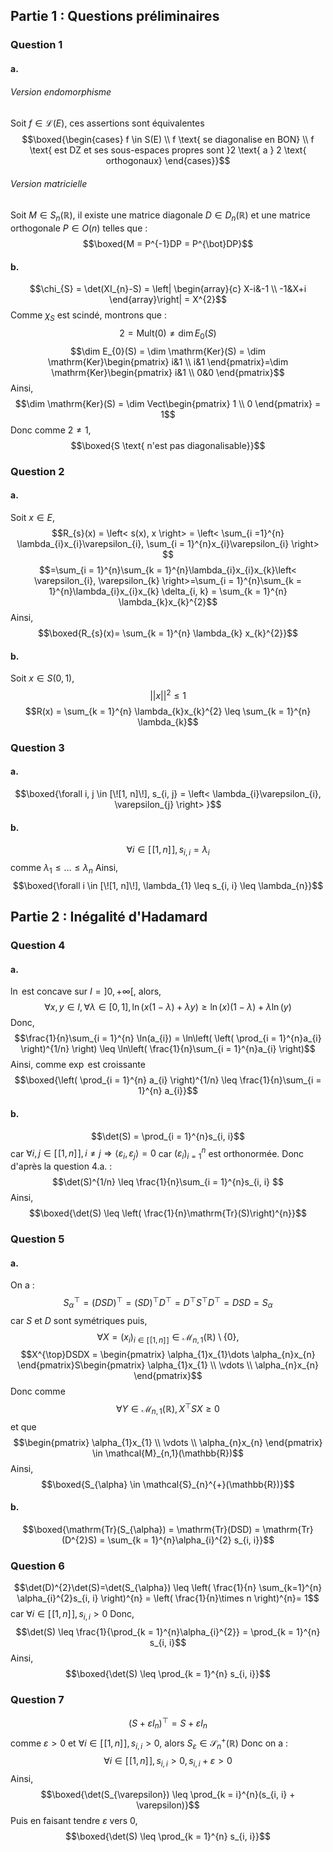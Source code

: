 ## Partie 1 : Questions préliminaires
### Question 1
#### a.
###### Version endomorphisme
Soit $f \in \mathcal{L}(E)$, 
ces assertions sont équivalentes
$$\boxed{\begin{cases}
f \in S(E) \\
f \text{ se diagonalise en BON} \\
f \text{ est DZ et ses sous-espaces propres sont }2 \text{ a } 2 \text{ orthogonaux}
\end{cases}}$$

###### Version matricielle
Soit $M \in S_{n}(\mathbb{R})$, il existe une matrice diagonale $D \in D_{n}(\mathbb{R})$ et une matrice orthogonale $P \in O(n)$ telles que :
$$\boxed{M = P^{-1}DP = P^{\bot}DP}$$

#### b.
$$\chi_{S} = \det(XI_{n}-S) = \left| \begin{array}{c}
X-i&-1 \\
-1&X+i
\end{array}\right| = X^{2}$$
Comme $\chi_{S}$ est scindé, montrons que : 
$$2 = \mathrm{Mult}(0) \neq \dim  E_{0}(S)$$
$$\dim E_{0}(S) = \dim \mathrm{Ker}(S) = \dim \mathrm{Ker}\begin{pmatrix}
i&1 \\
i&1
\end{pmatrix}=\dim \mathrm{Ker}\begin{pmatrix}
i&1 \\
0&0
\end{pmatrix}$$
Ainsi, 
$$\dim \mathrm{Ker}(S) = \dim Vect\begin{pmatrix}
1 \\
0
\end{pmatrix} = 1$$
Donc comme $2 \neq 1$,
$$\boxed{S \text{ n'est pas diagonalisable}}$$

### Question 2
#### a.
Soit $x \in E$, 
$$R_{s}(x) = \left< s(x), x \right> = \left< \sum_{i =1}^{n} \lambda_{i}x_{i}\varepsilon_{i}, \sum_{i = 1}^{n}x_{i}\varepsilon_{i} \right>  $$
$$=\sum_{i = 1}^{n}\sum_{k = 1}^{n}\lambda_{i}x_{i}x_{k}\left< \varepsilon_{i}, \varepsilon_{k} \right>=\sum_{i = 1}^{n}\sum_{k = 1}^{n}\lambda_{i}x_{i}x_{k} \delta_{i, k} = \sum_{k = 1}^{n} \lambda_{k}x_{k}^{2}$$
Ainsi, 
$$\boxed{R_{s}(x)= \sum_{k = 1}^{n} \lambda_{k} x_{k}^{2}}$$

#### b.
Soit $x \in S(0, 1)$, 
$$\left|\left| x \right|\right|^{2} \leq 1$$
$$R(x) = \sum_{k = 1}^{n} \lambda_{k}x_{k}^{2} \leq \sum_{k = 1}^{n} \lambda_{k}$$

### Question 3
#### a.
$$\boxed{\forall i, j \in [\![1, n]\!], s_{i, j} =  \left< \lambda_{i}\varepsilon_{i}, \varepsilon_{j} \right> }$$

#### b.
$$\forall i \in [\![1, n]\!], s_{i, i} = \lambda_{i}$$
comme $\lambda_{1} \leq \dots \leq \lambda_{n}$
Ainsi, 
$$\boxed{\forall i \in [\![1, n]\!], \lambda_{1} \leq s_{i, i} \leq \lambda_{n}}$$


## Partie 2 : Inégalité d'Hadamard
### Question 4
#### a.
$\ln$ est concave sur $I = ]0, + \infty[$, alors, 
$$\forall x, y \in I, \forall \lambda \in [0, 1], \ln(x(1-\lambda) + \lambda y) \geq \ln(x)(1-\lambda) + \lambda \ln(y)$$
Donc, 
$$\frac{1}{n}\sum_{i = 1}^{n} \ln(a_{i}) = \ln\left( \left( \prod_{i = 1}^{n}a_{i} \right)^{1/n} \right) \leq \ln\left( \frac{1}{n}\sum_{i = 1}^{n}a_{i} \right)$$
Ainsi, comme $\exp$ est croissante
$$\boxed{\left( \prod_{i = 1}^{n} a_{i} \right)^{1/n} \leq \frac{1}{n}\sum_{i = 1}^{n} a_{i}}$$

#### b.
$$\det(S) = \prod_{i = 1}^{n}s_{i, i}$$
car $\forall i, j \in [\![1, n]\!], i \neq j \Rightarrow \left< \varepsilon_{i}, \varepsilon_{j} \right>=0$ car $(\varepsilon_{i})_{i = 1}^{n}$ est orthonormée. 
Donc d'après la question 4.a. :
$$\det(S)^{1/n} \leq \frac{1}{n}\sum_{i = 1}^{n}s_{i, i} 
$$
Ainsi, 
$$\boxed{\det(S) \leq \left( \frac{1}{n}\mathrm{Tr}(S)\right)^{n}}$$

### Question 5
#### a.
On a :
$$S_{\alpha}^{\top} = (DSD)^{\top} = (SD)^{\top}D^{\top} = D^{\top}S^{\top}D^{\top} = DSD = S_{\alpha}$$
car $S$ et $D$ sont symétriques
puis, 
$$\forall X = (x_{i})_{i \in [\![1, n]\!]} \in \mathcal{M}_{n, 1}(\mathbb{R})\setminus \{ 0 \}, $$
$$X^{\top}DSDX = \begin{pmatrix}
\alpha_{1}x_{1}\dots \alpha_{n}x_{n}
\end{pmatrix}S\begin{pmatrix}
\alpha_{1}x_{1} \\
\vdots \\
\alpha_{n}x_{n}
\end{pmatrix}$$
Donc comme 
$$\forall Y \in \mathcal{M}_{n, 1}(\mathbb{R}), X^{\top}SX \geq 0$$
et que 
$$\begin{pmatrix}
\alpha_{1}x_{1} \\
\vdots \\
\alpha_{n}x_{n}
\end{pmatrix} \in \mathcal{M}_{n,1}(\mathbb{R})$$
Ainsi, 
$$\boxed{S_{\alpha} \in \mathcal{S}_{n}^{+}(\mathbb{R})}$$

#### b.
$$\boxed{\mathrm{Tr}(S_{\alpha}) = \mathrm{Tr}(DSD) = \mathrm{Tr}(D^{2}S) = \sum_{k = 1}^{n}\alpha_{i}^{2} s_{i, i}}$$

### Question 6
$$\det(D)^{2}\det(S)=\det(S_{\alpha}) \leq \left( \frac{1}{n} \sum_{k=1}^{n} \alpha_{i}^{2}s_{i, i} \right)^{n} = \left( \frac{1}{n}\times n \right)^{n}= 1$$
car $\forall i \in [\![1, n]\!], s_{i, i} > 0$
Donc, 
$$\det(S) \leq \frac{1}{\prod_{k = 1}^{n}\alpha_{i}^{2}} = \prod_{k = 1}^{n} s_{i, i}$$
Ainsi, 
$$\boxed{\det(S) \leq \prod_{k = 1}^{n} s_{i, i}}$$

### Question 7

$$(S+\varepsilon I_{n})^{\top} = S+\varepsilon I_{n}$$
comme $\varepsilon>0$ et $\forall i \in [\![1, n]\!], s_{i, i} > 0$, alors $S_{\varepsilon} \in \mathcal{S}_{n}^{+}(\mathbb{R})$
Donc on a : 
$$\forall i \in [\![1, n]\!], s_{i, i} > 0, s_{i, i} +\varepsilon>0$$
Ainsi, 
$$\boxed{\det(S_{\varepsilon}) \leq \prod_{k = i}^{n}(s_{i, i} + \varepsilon)}$$
Puis en faisant tendre $\varepsilon$ vers $0$, 
$$\boxed{\det(S) \leq \prod_{k = 1}^{n} s_{i, i}}$$
